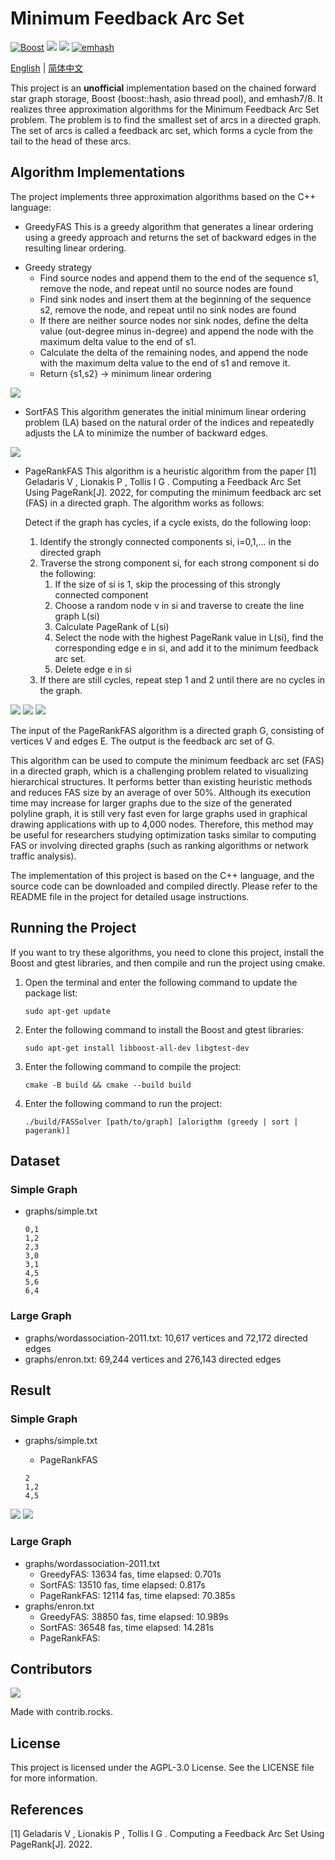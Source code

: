 # Minimum Feedback Arc Set

[![Boost](https://img.shields.io/badge/Boost-1.81.0-brightgreen.svg)](https://www.boost.org/)
![](https://img.shields.io/badge/gtest-1.11.0--3-red.svg)
![](https://img.shields.io/badge/Version-0.1-orange.svg)
[![emhash](https://img.shields.io/badge/emhash-7%2F8-blueviolet.svg)](https://github.com/ktprime/emhash)

[English](README.md) | [简体中文](README-CN.md)

This project is an <b>unofficial</b> implementation based on the chained forward star graph storage, Boost (boost::hash, asio thread pool), and emhash7/8. It realizes three approximation algorithms for the Minimum Feedback Arc Set problem. The problem is to find the smallest set of arcs in a directed graph. The set of arcs is called a feedback arc set, which forms a cycle from the tail to the head of these arcs.

## Algorithm Implementations

The project implements three approximation algorithms based on the C++ language:

* GreedyFAS
This is a greedy algorithm that generates a linear ordering using a greedy approach and returns the set of backward edges in the resulting linear ordering.

- Greedy strategy
  - Find source nodes and append them to the end of the sequence s1, remove the node, and repeat until no source nodes are found
  - Find sink nodes and insert them at the beginning of the sequence s2, remove the node, and repeat until no sink nodes are found
  - If there are neither source nodes nor sink nodes, define the delta value (out-degree minus in-degree) and append the node with the maximum delta value to the end of s1.
  - Calculate the delta of the remaining nodes, and append the node with the maximum delta value to the end of s1 and remove it.
  - Return {s1,s2} -> minimum linear ordering

![](images/GreedyFAS.png)

* SortFAS
This algorithm generates the initial minimum linear ordering problem (LA) based on the natural order of the indices and repeatedly adjusts the LA to minimize the number of backward edges.

![](images/SortFAS.png)

* PageRankFAS
This algorithm is a heuristic algorithm from the paper [1] Geladaris V , Lionakis P , Tollis I G . Computing a Feedback Arc Set Using PageRank[J]. 2022, for computing the minimum feedback arc set (FAS) in a directed graph. The algorithm works as follows:

    Detect if the graph has cycles, if a cycle exists, do the following loop:

    1. Identify the strongly connected components si, i=0,1,... in the directed graph
    2. Traverse the strong component si, for each strong component si do the following:
       1. If the size of si is 1, skip the processing of this strongly connected component
       2. Choose a random node v in si and traverse to create the line graph L(si)
       3. Calculate PageRank of L(si)
       4. Select the node with the highest PageRank value in L(si), find the corresponding edge e in si, and add it to the minimum feedback arc set.
       5. Delete edge e in si
    3. If there are still cycles, repeat step 1 and 2 until there are no cycles in the graph.

![](images/LineGraph.png)
![](images/PageRank.png)
![](images/PageRankFAS.png)

The input of the PageRankFAS algorithm is a directed graph G, consisting of vertices V and edges E. The output is the feedback arc set of G.

This algorithm can be used to compute the minimum feedback arc set (FAS) in a directed graph, which is a challenging problem related to visualizing hierarchical structures. It performs better than existing heuristic methods and reduces FAS size by an average of over 50%. Although its execution time may increase for larger graphs due to the size of the generated polyline graph, it is still very fast even for large graphs used in graphical drawing applications with up to 4,000 nodes. Therefore, this method may be useful for researchers studying optimization tasks similar to computing FAS or involving directed graphs (such as ranking algorithms or network traffic analysis).

The implementation of this project is based on the C++ language, and the source code can be downloaded and compiled directly. Please refer to the README file in the project for detailed usage instructions.

## Running the Project
If you want to try these algorithms, you need to clone this project, install the Boost and gtest libraries, and then compile and run the project using cmake.

1. Open the terminal and enter the following command to update the package list:

   ```
   sudo apt-get update
   ```

2. Enter the following command to install the Boost and gtest libraries:

   ```
   sudo apt-get install libboost-all-dev libgtest-dev
   ```

3. Enter the following command to compile the project:

   ```
   cmake -B build && cmake --build build
   ```
   
4. Enter the following command to run the project:

   ```
   ./build/FASSolver [path/to/graph] [alorigthm (greedy | sort | pagerank)]
   ```

## Dataset

### Simple Graph

- graphs/simple.txt

   ```
   0,1
   1,2
   2,3
   3,0
   3,1
   4,5
   5,6
   6,4
   ```

### Large Graph

- graphs/wordassociation-2011.txt: 10,617 vertices and 72,172 directed edges
- graphs/enron.txt: 69,244 vertices and 276,143 directed edges

## Result

### Simple Graph

- graphs/simple.txt
  - PageRankFAS

   ```
   2
   1,2
   4,5
   ```

![](result/simple.png)
![](result/simple_after.png)

### Large Graph

- graphs/wordassociation-2011.txt
  - GreedyFAS: 13634 fas, time elapsed: 0.701s
  - SortFAS: 13510 fas, time elapsed: 0.817s
  - PageRankFAS: 12114 fas, time elapsed: 70.385s
- graphs/enron.txt
  - GreedyFAS: 38850 fas, time elapsed: 10.989s
  - SortFAS: 36548 fas, time elapsed: 14.281s
  - PageRankFAS: 

## Contributors

<a href="https://github.com/PKUcoldkeyboard/FAS/graphs/contributors">
  <img src="https://contrib.rocks/image?repo=PKUcoldkeyboard/FAS" />
</a>

Made with contrib.rocks.

## License
This project is licensed under the AGPL-3.0 License. See the LICENSE file for more information.

## References
[1] Geladaris V , Lionakis P , Tollis I G . Computing a Feedback Arc Set Using PageRank[J]. 2022.

